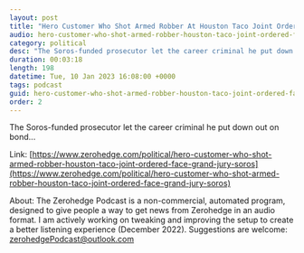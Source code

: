 ```yaml
---
layout: post
title: "Hero Customer Who Shot Armed Robber At Houston Taco Joint Ordered To Face Grand Jury By Soros-Funded DA"
audio: hero-customer-who-shot-armed-robber-houston-taco-joint-ordered-face-grand-jury-soros-0
category: political
desc: "The Soros-funded prosecutor let the career criminal he put down out on bond..."
duration: 00:03:18
length: 198
datetime: Tue, 10 Jan 2023 16:08:00 +0000
tags: podcast
guid: hero-customer-who-shot-armed-robber-houston-taco-joint-ordered-face-grand-jury-soros-0
order: 2
---
```

The Soros-funded prosecutor let the career criminal he put down out on bond...

Link: [https://www.zerohedge.com/political/hero-customer-who-shot-armed-robber-houston-taco-joint-ordered-face-grand-jury-soros](https://www.zerohedge.com/political/hero-customer-who-shot-armed-robber-houston-taco-joint-ordered-face-grand-jury-soros)

About: The Zerohedge Podcast is a non-commercial, automated program, designed to give people a way to get news from Zerohedge in an audio format.  I am actively working on tweaking and improving the setup to create a better listening experience (December 2022).  Suggestions are welcome: [zerohedgePodcast@outlook.com](mailto:zerohedgePodcast@outlook.com)